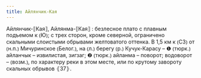 ```yaml
---
title: Айлянчик-Кая
---
```


Айлянчик-⟦Кая⟧, Айлянма-⟦Кая⟧
: безлесное плато с плавным подъемом к ⦅Ю⦆; с трех сторон, кроме северной, ограничено скальными слоистыми обрывами желтоватого оттенка. В 1,5 км к ⦅СЗ⦆ от ⦅н.п.⦆ Мичуринское ⦅Белог.⦆, на ⦅л.⦆ берегу ⦅р.⦆ Кучук-Карасу – ❶ ⦅тюрк.⦆ айланчык – извилистая, зигзаг; ❷ ⦅тюрк.⦆ айланма – поворот; водоворот – ⦅возм.⦆, по характеру реки в этом месте, или по крутому завороту скальных обрывов ⦃З7⦄.
